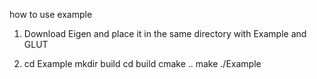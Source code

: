 how to use example

1. Download Eigen and place it in the same directory with Example and GLUT

2. cd Example
   mkdir build
   cd build
   cmake ..
   make
   ./Example
